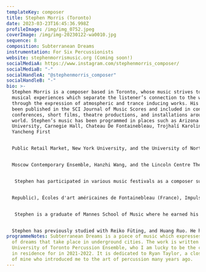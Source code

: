 ```yaml
---
templateKey: composer
title: Stephen Morris (Toronto)
date: 2023-03-23T16:45:36.998Z
profileImage: /img/img_0752.jpeg
coverImage: /img/img-20230122-wa0010.jpg
sequence: 8
composition: Subterranean Dreams
instrumentation: For Six Percussionists
website: stephenmorrismusic.org (Coming soon!)
socialMediaA: https://www.instagram.com/stephenmorris_composer/
socialMediaB: "-"
socialHandleA: "@stephenmorris_composer"
socialHandleB: "-"
bio: >-
  Stephen Morris is a composer based in Toronto, whose music strives to create
  musical experiences which separate the listener’s connection to the world
  through the expression of atmospheric and trance inducing works. His music has
  been published in the SCI Journal of Music Scores and included in concerts,
  conferences, short films, theatre productions, and installations around the
  world. Stephen’s music has been programmed in places such as Arizona State
  University, Carnegie Hall, Chateau De Fontainebleau, Trojhalí Karolina,
  Yancheng First  


  Public Retail Market, New York University, and the University of North Carolina Greensboro. He has collaborated with ensembles and artists like the Prague Philharmonia, Imani Winds,  


  Moscow Contemporary Ensemble, Hanzhi Wang, and the Lincoln Centre Theatre Directors Lab.   


   Stephen has participated in various music festivals as a composer such as Ostrava Days (Czech  


  Republic), Écoles d'art américaines de Fontainebleau (France), Impuls (Austria), reMusik (Russia), Don’t Sleep In Yancheng (China),Imani Winds Chamber Festival (USA), Charlotte New Music Festival (USA), Music At The Close (USA), and SCI Regional Conference (USA).  


   Stephen is a graduate of Mannes School of Music where he earned his Masters of Music in composition. Stephen is currently a DMA candidate at the University of Toronto, studying with Gary Kulesha. He has recently served as the composer in residence for the percussion ensemble, which premiered his work Subterranean Dreams. He is currently the composer in residence of the University of Toronto Wind Symphony. Stephen is a recipient of the Fondation DRG award through the University for his performances abroad in France.   


  Stephen has previously studied with Reiko Füting, and Huang Ruo. He has taken lessons and master classes with Tristan Murail, George Lewis, Christian Wolff, Bernhard Lang, Bright Sheng, Vladimir Tarnopolsky, Kotoka Suzuki, Deqing Wen, and Ana Sokolovic.
programmeNotes: Subterranean Dreams is a piece of music which expresses a series
  of dreams that take place in underground cities. The work is written for the
  University of Toronto Percussion Ensemble, who I am lucky to be the composer
  in residence for in 2021-2022. It is dedicated to Ryan Taylor, a close friend
  of mine who introduced me to the art of percussion many years ago.
---
```

